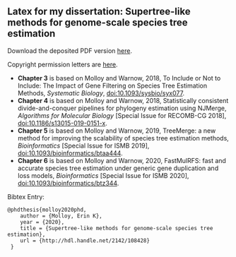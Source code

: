 Latex for my dissertation: Supertree-like methods for genome-scale species tree estimation
---------------------------

Download the deposited PDF version [here](http://hdl.handle.net/2142/108428).


Copyright permission letters are [here](permissions).

+ **Chapter 3** is based on Molloy and Warnow, 2018, To Include or Not to Include: The Impact of Gene Filtering on Species Tree Estimation Methods, *Systematic Biology*, [doi:10.1093/sysbio/syx077](https://doi.org/10.1093/sysbio/syx077).
+ **Chapter 4** is based on Molloy and Warnow, 2018, Statistically consistent divide-and-conquer pipelines for phylogeny estimation using NJMerge, *Algorithms for Molecular Biology* [Special Issue for RECOMB-CG 2018], [doi:10.1186/s13015-019-0151-x](https://doi.org/10.1186/s13015-019-0151-x).
+ **Chapter 5** is based on Molloy and Warnow, 2019, TreeMerge: a new method for improving the scalability of species tree estimation methods, *Bioinformatics* [Special Issue for ISMB 2019], [doi:10.1093/bioinformatics/btaa444](https://doi.org/10.1093/bioinformatics/btaa444).
+ **Chapter 6** is based on Molloy and Warnow, 2020, FastMulRFS: fast and accurate species tree estimation under generic gene duplication and loss models, *Bioinformatics* [Special Issue for ISMB 2020], [doi:10.1093/bioinformatics/btz344](https://doi.org/10.1093/bioinformatics/btz344).

Bibtex Entry:
```
@phdthesis{molloy2020phd,
    author = {Molloy, Erin K},
    year = {2020},
    title = {Supertree-like methods for genome-scale species tree estimation},
    url = {http://hdl.handle.net/2142/108428}
 }
```
